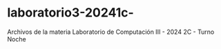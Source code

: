 # laboratorio3-20241c-
Archivos de la materia Laboratorio de Computación III - 2024 2C - Turno Noche
